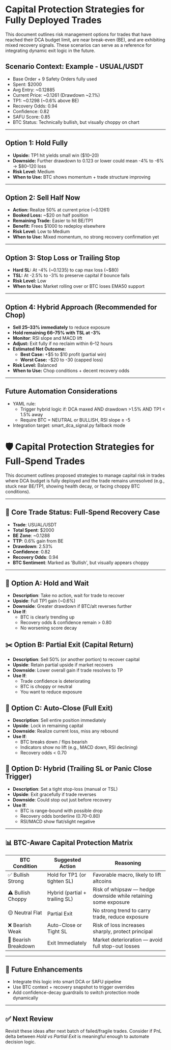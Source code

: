 # Capital Protection Strategies for Fully Deployed Trades

This document outlines risk management options for trades that have reached their DCA budget limit, are near break-even (BE), and are exhibiting mixed recovery signals. These scenarios can serve as a reference for integrating dynamic exit logic in the future.

## Scenario Context: Example - USUAL/USDT
- Base Order + 9 Safety Orders fully used
- Spent: $2000
- Avg Entry: ~0.12885
- Current Price: ~0.1261 (Drawdown ~2.1%)
- TP1: ~0.1298 (~0.6% above BE)
- Recovery Odds: 0.94
- Confidence: 0.82
- SAFU Score: 0.85
- BTC Status: Technically bullish, but visually choppy on chart

---

## Option 1: Hold Fully
- **Upside:** TP1 hit yields small win ($10–20)
- **Downside:** Further drawdown to 0.123 or lower could mean -4% to -6% → $80–120 loss
- **Risk Level:** Medium
- **When to Use:** BTC shows momentum + trade structure improving

---

## Option 2: Sell Half Now
- **Action:** Realize 50% at current price (~0.1261)
- **Booked Loss:** ~$20 on half position
- **Remaining Trade:** Easier to hit BE/TP1
- **Benefit:** Frees $1000 to redeploy elsewhere
- **Risk Level:** Low to Medium
- **When to Use:** Mixed momentum, no strong recovery confirmation yet

---

## Option 3: Stop Loss or Trailing Stop
- **Hard SL:** At -4% (~0.1235) to cap max loss (~$80)
- **TSL:** At -2.5% to -3% to preserve capital if bounce fails
- **Risk Level:** Low
- **When to Use:** Market rolling over or BTC loses EMA50 support

---

## Option 4: Hybrid Approach (Recommended for Chop)
- **Sell 25–33% immediately** to reduce exposure
- **Hold remaining 66–75% with TSL at -3%**
- **Monitor**: RSI slope and MACD lift
- **Adjust:** Exit fully if no reclaim within 6–12 hours
- **Estimated Net Outcome:**
  - **Best Case:** +$5 to $10 profit (partial win)
  - **Worst Case:** -$20 to -30 (capped loss)
- **Risk Level:** Balanced
- **When to Use:** Chop conditions + decent recovery odds

---

## Future Automation Considerations
- YAML rule:
  - Trigger hybrid logic if: DCA maxed AND drawdown >1.5% AND TP1 < 1.5% away
  - Require BTC = NEUTRAL or BULLISH, RSI slope ≥ -5
- Integration target: smart_dca_signal.py fallback mode




# 🛡️ Capital Protection Strategies for Full-Spend Trades

This document outlines proposed strategies to manage capital risk in trades where DCA budget is fully deployed and the trade remains unresolved (e.g., stuck near BE/TP1, showing health decay, or facing choppy BTC conditions).

---

## 🔁 Core Trade Status: Full-Spend Recovery Case

- **Trade**: USUAL/USDT
- **Total Spent**: $2000
- **BE Zone**: ~0.1288
- **TTP**: 0.6% gain from BE
- **Drawdown**: 2.53%
- **Confidence**: 0.82
- **Recovery Odds**: 0.94
- **BTC Sentiment**: Marked as 'Bullish', but visually appears choppy

---

## 🎯 Option A: Hold and Wait

- **Description**: Take no action, wait for trade to recover
- **Upside**: Full TP1 gain (~0.6%)
- **Downside**: Greater drawdown if BTC/alt reverses further
- **Use If**:
  - BTC is clearly trending up
  - Recovery odds & confidence remain > 0.80
  - No worsening score decay

## ✂️ Option B: Partial Exit (Capital Return)

- **Description**: Sell 50% (or another portion) to recover capital
- **Upside**: Retain partial upside if market recovers
- **Downside**: Lower overall gain if trade resolves to TP
- **Use If**:
  - Trade confidence is deteriorating
  - BTC is choppy or neutral
  - You want to reduce exposure

## 🛑 Option C: Auto-Close (Full Exit)

- **Description**: Sell entire position immediately
- **Upside**: Lock in remaining capital
- **Downside**: Realize current loss, miss any rebound
- **Use If**:
  - BTC breaks down / flips bearish
  - Indicators show no lift (e.g., MACD down, RSI declining)
  - Recovery odds < 0.70

## 🔀 Option D: Hybrid (Trailing SL or Panic Close Trigger)

- **Description**: Set a tight stop-loss (manual or TSL)
- **Upside**: Exit gracefully if trade reverses
- **Downside**: Could stop out just before recovery
- **Use If**:
  - BTC is range-bound with possible drop
  - Recovery odds borderline (0.70–0.80)
  - RSI/MACD show flat/slight negative

---

## 📊 BTC-Aware Capital Protection Matrix

| BTC Condition       | Suggested Action                    | Reasoning                                                                 |
|---------------------|--------------------------------------|--------------------------------------------------------------------------|
| ✅ Bullish Strong     | Hold for TP1 (or tighten SL)         | Favorable macro, likely to lift altcoins                                 |
| ⚠️ Bullish Choppy    | Hybrid (partial + trailing SL)       | Risk of whipsaw — hedge downside while retaining some exposure           |
| 🟡 Neutral Flat      | Partial Exit                         | No strong trend to carry trade, reduce exposure                          |
| ❌ Bearish Weak      | Auto-Close or Tight SL               | Risk of loss increases sharply, protect principal                        |
| 🔻 Bearish Breakdown | Exit Immediately                     | Market deterioration — avoid full stop-out losses                        |

---

## 🔐 Future Enhancements

- Integrate this logic into smart DCA or SAFU pipeline
- Use BTC context + recovery snapshot to trigger overrides
- Add confidence-decay guardrails to switch protection mode dynamically

---

## ✅ Next Review
Revisit these ideas after next batch of failed/fragile trades. Consider if PnL delta between *Hold vs Partial Exit* is meaningful enough to automate decision logic.

